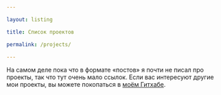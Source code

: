 ```yaml
---

layout: listing

title: Список проектов

permalink: /projects/

---
```


На самом деле пока что в формате «постов» я почти не писал про проекты, так что тут очень мало ссылок. Если вас интересуют другие мои проекты, вы можете покопаться в [моём Гитхабе](https://github.com/kizu).